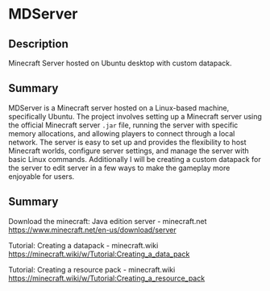 # MDServer

## Description
Minecraft Server hosted on Ubuntu desktop with custom datapack. 

## Summary

MDServer is a Minecraft server hosted on a Linux-based machine, specifically Ubuntu. The project involves setting up a Minecraft server using the official Minecraft server `.jar` file, running the server with specific memory allocations, and allowing players to connect through a local network. The server is easy to set up and provides the flexibility to host Minecraft worlds, configure server settings, and manage the server with basic Linux commands. Additionally I will be creating a custom datapack for the server to edit server in a few ways to make the gameplay  more enjoyable for users.

## Summary

Download the minecraft: Java edition server - minecraft.net
https://www.minecraft.net/en-us/download/server

Tutorial: Creating a datapack - minecraft.wiki 
https://minecraft.wiki/w/Tutorial:Creating_a_data_pack


Tutorial: Creating a resource pack - minecraft.wiki
https://minecraft.wiki/w/Tutorial:Creating_a_resource_pack